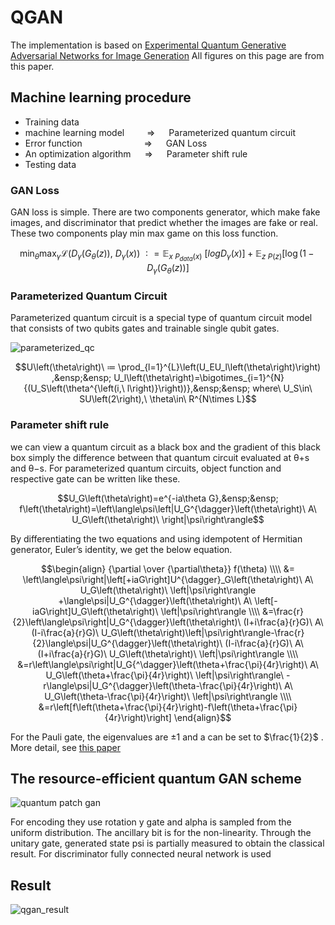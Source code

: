 # QGAN


The implementation is based on [Experimental Quantum Generative Adversarial Networks for Image Generation](https://arxiv.org/pdf/2010.06201.pdf)
All figures on this page are from this paper.


## Machine learning procedure
* Training data
* machine learning model     &ensp;&ensp;&ensp;&ensp;    =>  &ensp;&ensp;      Parameterized quantum circuit
* Error function             &ensp;&ensp;&ensp;&ensp;&ensp;&ensp;&ensp;&ensp;&ensp;&ensp;&ensp;&ensp;&ensp;     =>  &ensp;&ensp;      GAN Loss
* An optimization algorithm  &ensp;&ensp;     =>  &ensp;&ensp;      Parameter shift rule
* Testing data




### GAN Loss

GAN loss is simple. There are two components generator, which make fake images, and discriminator that predict whether the images are fake or real. These two components play min max game on this loss function. 

```math
\min_\theta{\max_\gamma{\mathcal{L}\left(D_\gamma\left(G_\theta\left(z\right)\right),\ D_\gamma\left(x\right)\right)}}\ ∶=\mathbb{E}_{x~P_{data}\left(x\right)}\ \left[logD_\gamma\left(x\right)\right]+\mathbb{E}_{z~P(z)}[\log(1-D_\gamma(G_\theta\left(z\right))]
```

### Parameterized Quantum Circuit

Parameterized quantum circuit is a special type of quantum circuit model that consists of two qubits gates and trainable single qubit gates.

![parameterized_qc](https://user-images.githubusercontent.com/70127344/207999926-b31e76e3-783d-4353-bca3-047a59596788.png)

```math
U\left(\theta\right)\ ≔ \prod_{l=1}^{L}\left(U_EU_l\left(\theta\right)\right) ,&ensp;&ensp; U_l\left(\theta\right)=\bigotimes_{i=1}^{N}{(U_S\left(\theta^{\left(i,\ l\right)}\right))},&ensp;&ensp; where\ U_S\in\ SU\left(2\right),\ \theta\in\ R^{N\times L}
```

### Parameter shift rule

we can view a quantum circuit as a black box and the gradient of this black box simply the difference between that quantum circuit evaluated at θ+s and θ−s. For parameterized quantum circuits, object function and respective gate can be written like these.

```math
U_G\left(\theta\right)=e^{-ia\theta G},&ensp;&ensp; f\left(\theta\right)=\left\langle\psi\left|U_G^{\dagger}\left(\theta\right)\ A\ U_G\left(\theta\right)\ \right|\psi\right\rangle
```
By differentiating the two equations and using idempotent of Hermitian generator, Euler’s identity, we get the below equation. 

```math
\begin{align}
{\partial \over {\partial\theta}} f(\theta)
\\\\
&= \left\langle\psi\right|\left[+iaG\right]U^{\dagger}_G\left(\theta\right)\ A\ U_G\left(\theta\right)\ \left|\psi\right\rangle
+\langle\psi|U_G^{\dagger}\left(\theta\right)\ A\ \left[-iaG\right]U_G\left(\theta\right)\ \left|\psi\right\rangle
\\\\
&=\frac{r}{2}\left\langle\psi\right|U_G^{\dagger}\left(\theta\right)\ (I+i\frac{a}{r}G)\ A\ (I-i\frac{a}{r}G)\ U_G\left(\theta\right)\left|\psi\right\rangle-\frac{r}{2}\langle\psi|U_G^{\dagger}\left(\theta\right)\ (I-i\frac{a}{r}G)\ A\ (I+i\frac{a}{r}G)\ U_G\left(\theta\right)\ \left|\psi\right\rangle
\\\\
&=r\left\langle\psi\right|U_G{^\dagger}\left(\theta+\frac{\pi}{4r}\right)\ A\ U_G\left(\theta+\frac{\pi}{4r}\right)\ \left|\psi\right\rangle\ -r\langle\psi|U_G^{\dagger}\left(\theta-\frac{\pi}{4r}\right)\ A\ U_G\left(\theta-\frac{\pi}{4r}\right)\ \left|\psi\right\rangle
\\\\
&=r\left[f\left(\theta+\frac{\pi}{4r}\right)-f\left(\theta+\frac{\pi}{4r}\right)\right]
\end{align}
```

For the Pauli gate, the eigenvalues are $\pm 1$ and a can be set to $\frac{1}{2}$ . More detail, see [this paper](https://arxiv.org/pdf/1905.13311.pdf![image](https://user-images.githubusercontent.com/70127344/208100418-e92b189c-7076-452a-acb5-12620f8d8b33.png)
)


## The resource-efficient quantum GAN scheme

![quantum patch gan](https://user-images.githubusercontent.com/70127344/208101486-5affbafa-9470-49d7-8296-a6571097bacf.png)

For encoding they use rotation y gate and alpha is sampled from the uniform distribution. The ancillary bit is for the non-linearity. Through the unitary gate, generated state psi is partially measured to obtain the classical result. For discriminator fully connected neural network is used

## Result
![qgan_result](https://user-images.githubusercontent.com/70127344/209433747-67ba33af-e6fc-4dac-8eb6-ff1a1726de66.png)

